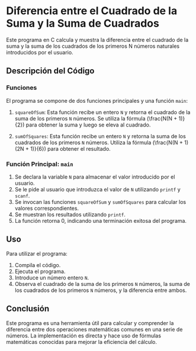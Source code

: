 # Diferencia entre el Cuadrado de la Suma y la Suma de Cuadrados

Este programa en C calcula y muestra la diferencia entre el cuadrado de la suma y la suma de los cuadrados de los primeros N números naturales introducidos por el usuario.

## Descripción del Código

### Funciones

El programa se compone de dos funciones principales y una función `main`:

1. `squareOfSum`: Esta función recibe un entero `N` y retorna el cuadrado de la suma de los primeros `N` números. Se utiliza la fórmula \(\frac{N(N + 1)}{2}\) para obtener la suma y luego se eleva al cuadrado.

2. `sumOfSquares`: Esta función recibe un entero `N` y retorna la suma de los cuadrados de los primeros `N` números. Utiliza la fórmula \(\frac{N(N + 1)(2N + 1)}{6}\) para obtener el resultado.

### Función Principal: `main`

1. Se declara la variable `N` para almacenar el valor introducido por el usuario.
2. Se le pide al usuario que introduzca el valor de `N` utilizando `printf` y `scanf`.
3. Se invocan las funciones `squareOfSum` y `sumOfSquares` para calcular los valores correspondientes.
4. Se muestran los resultados utilizando `printf`.
5. La función retorna 0, indicando una terminación exitosa del programa.

## Uso

Para utilizar el programa:

1. Compila el código.
2. Ejecuta el programa.
3. Introduce un número entero `N`.
4. Observa el cuadrado de la suma de los primeros `N` números, la suma de los cuadrados de los primeros `N` números, y la diferencia entre ambos.

## Conclusión

Este programa es una herramienta útil para calcular y comprender la diferencia entre dos operaciones matemáticas comunes en una serie de números. La implementación es directa y hace uso de fórmulas matemáticas conocidas para mejorar la eficiencia del cálculo.
